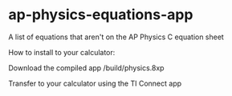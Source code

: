 # ap-physics-equations-app
A list of equations that aren't on the AP Physics C equation sheet

How to install to your calculator:

Download the compiled app /build/physics.8xp

Transfer to your calculator using the TI Connect app
